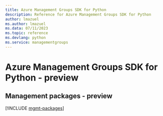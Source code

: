 ```yaml
---
title: Azure Management Groups SDK for Python
description: Reference for Azure Management Groups SDK for Python
author: lmazuel
ms.author: lmazuel
ms.data: 07/11/2023
ms.topic: reference
ms.devlang: python
ms.service: managementgroups
---
```

# Azure Management Groups SDK for Python - preview

## Management packages - preview
[!INCLUDE [mgmt-packages](management-groups-mgmt-index.md)]